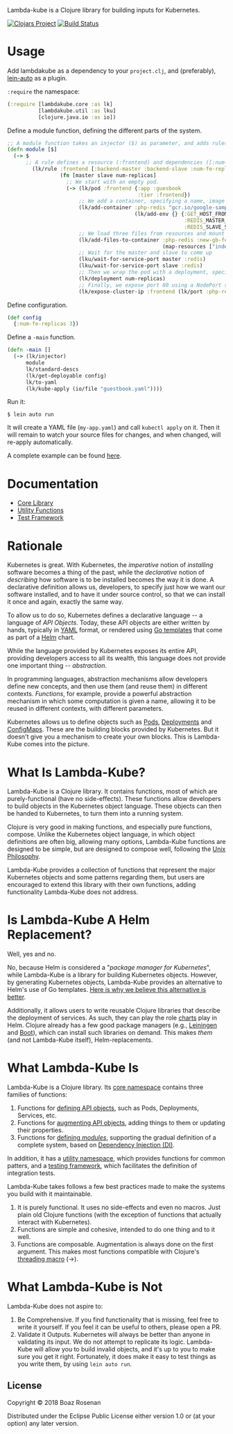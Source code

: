 Lambda-kube is a Clojure library for building inputs for Kubernetes.

[![Clojars Project](https://img.shields.io/clojars/v/brosenan/lambdakube.svg)](https://clojars.org/brosenan/lambdakube)
[![Build Status](https://travis-ci.com/brosenan/lambda-kube.svg?branch=master)](https://travis-ci.com/brosenan/lambda-kube)

# Usage
Add lambdakube as a dependency to your `project.clj`, and
(preferably), [lein-auto](https://github.com/weavejester/lein-auto) as
a plugin.

`:require` the namespace:
```clojure
(:require [lambdakube.core :as lk]
          [lambdakube.util :as lku]
          [clojure.java.io :as io])
```

Define a module function, defining the different parts of the system.
```clojure
;; A module function takes an injector ($) as parameter, and adds rules to it.
(defn module [$]
  (-> $
      ;; A rule defines a resource (:frontend) and dependencies ([:num-fe-replicas]).
        (lk/rule :frontend [:backend-master :backend-slave :num-fe-replicas]
                 (fn [master slave num-replicas]
                   ;; We start with an empty pod.
                   (-> (lk/pod :frontend {:app :guesbook
                                          :tier :frontend})
                       ;; We add a container, specifying a name, image and environments.
                       (lk/add-container :php-redis "gcr.io/google-samples/gb-frontend:v4"
                                         (lk/add-env {} {:GET_HOST_FROM :env
                                                         :REDIS_MASTER_SERVICE_HOST (:hostname master)
                                                         :REDIS_SLAVE_SERVICE_HOST (:hostname slave)}))
                       ;; We load three files from resources and mount them to the container
                       (lk/add-files-to-container :php-redis :new-gb-fe-files "/var/www/html"
                                                  (map-resources ["index.html" "controllers.js" "guestbook.php"]))
                       ;; Wait for the master and slave to come up
                       (lku/wait-for-service-port master :redis)
                       (lku/wait-for-service-port slave :redis)
                       ;; Then we wrap the pod with a deployment, specifying the number of replicas.
                       (lk/deployment num-replicas)
                       ;; Finally, we expose port 80 using a NodePort service.
                       (lk/expose-cluster-ip :frontend (lk/port :php-redis :web 80 80)))))))
```

Define configuration.
```clojure
(def config
  {:num-fe-replicas 3})
```

Define a `-main` function.
```clojure
(defn -main []
  (-> (lk/injector)
      module
      lk/standard-descs
      (lk/get-deployable config)
      lk/to-yaml
      (lk/kube-apply (io/file "guestbook.yaml"))))
```

Run it:
```
$ lein auto run
```

It will create a YAML file (`my-app.yaml`) and call `kubectl apply` on
it. Then it will remain to watch your source files for changes, and
when changed, will re-apply automatically.

A complete example can be found [here](https://github.com/brosenan/lambdakube-example).

# Documentation
* [Core Library](core.md)
* [Utility Functions](util.md)
* [Test Framework](testing.md)

# Rationale
Kubernetes is great. With Kubernetes, the _imperative_ notion of
_installing_ software becomes a thing of the past, while the
_declarative_ notion of _describing_ how software is to be installed
becomes the way it is done. A declarative definition allows us,
developers, to specify just how we want our software installed, and to
have it under source control, so that we can install it once and
again, exactly the same way.

To allow us to do so, Kubernetes defines a declarative language -- a
language of _API Objects_. Today, these API objects are either written
by hands, typically in [YAML](http://yaml.org/) format, or rendered
using [Go templates](https://golang.org/pkg/text/template/) that come
as part of a [Helm](https://helm.sh/) chart.

While the language provided by Kubernetes exposes its entire API,
providing developers access to all its wealth, this language does not
provide one important thing -- _abstraction_.

In programming languages, abstraction mechanisms allow developers
define new concepts, and then use them (and reuse them) in different
contexts. _Functions_, for example, provide a powerful abstraction
mechanism in which some computation is given a name, allowing it to be
reused in different contexts, with different parameters.

Kubernetes allows us to define objects such
as
[Pods](https://kubernetes.io/docs/concepts/workloads/pods/pod/),
[Deployments](https://kubernetes.io/docs/concepts/workloads/controllers/deployment/) and
[ConfigMaps](https://kubernetes.io/docs/tutorials/configuration/). These
are the building blocks provided by Kubernetes. But it doesn't give
you a mechanism to create your own blocks. This is Lambda-Kube comes
into the picture.

# What Is Lambda-Kube?
Lambda-Kube is a Clojure library. It contains functions, most of which
are purely-functional (have no side-effects). These functions allow
developers to build objects in the Kubernetes object language. These
objects can then be handed to Kubernetes, to turn them into a running
system.

Clojure is very good in making functions, and especially pure
functions, compose. Unlike the Kubernetes object language, in which
object definitions are often big, allowing many options, Lambda-Kube
functions are designed to be simple, but are designed to compose well,
following
the
[Unix Philosophy](https://en.wikipedia.org/wiki/Unix_philosophy). 

Lambda-Kube provides a collection of functions that represent the
major Kubernetes objects and some patterns regarding them, but users
are encouraged to extend this library with their own functions, adding
functionality Lambda-Kube does not address.

# Is Lambda-Kube A Helm Replacement?
Well, yes and no.

No, because Helm is considered a "_package manager for Kubernetes_",
while Lambda-Kube is a library for building Kubernetes
objects. However, by generating Kubernetes objects, Lambda-Kube
provides an alternative to Helm's use of Go
templates. [Here is why we believe this alternative is better](helm.md).

Additionally, it allows users to write reusable Clojure libraries that
describe the deployment of services. As such, they can play the
role [charts](https://docs.helm.sh/developing_charts/) play in
Helm. Clojure already has a few good package managers
(e.g., [Leiningen](https://leiningen.org/)
and [Boot](https://github.com/boot-clj/boot)), which can install such
libraries on demand. This makes _them_ (and not Lambda-Kube itself),
Helm-replacements.

# What Lambda-Kube Is
Lambda-Kube is a Clojure library. Its [core namespace](core.md) contains three
families of functions:
1. Functions for [defining API objects](core.md#basic-api-object-functions), such as Pods, Deployments, Services, etc.
2. Functions for [augmenting API objects](core.md#modifier-functions), adding things to them or updating their properties.
3. Functions for [defining _modules_](core.md#dependency-injection), supporting the gradual definition of a complete system, based on [Dependency Injection (DI)](https://en.wikipedia.org/wiki/Dependency_injection).

In addition, it has a [utility namespace](util.md), which provides
functions for common patters, and a [testing framework](testing.md),
which facilitates the definition of integration tests.

Lambda-Kube takes follows a few best practices made to make the
systems you build with it maintainable.
1. It is purely functional. It uses no side-effects and even no macros. Just plain old Clojure functions (with the exception of functions that actually interact with Kubernetes).
3. Functions are simple and cohesive, intended to do one thing and to it well.
2. Functions are composable. Augmentation is always done on the first argument. This makes most functions compatible with Clojure's [threading macro](https://clojuredocs.org/clojure.core/-%3E) (->).

# What Lambda-Kube is Not

Lambda-Kube does not aspire to:
1. Be Comprehensive. If you find functionality that is missing, feel free to write it yourself. If you feel it can be useful to others, please open a PR.
2. Validate it Outputs. Kubernetes will always be better than anyone in validating its input. We do not attempt to replicate its logic. Lambda-Kube will allow you to build invalid objects, and it's up to you to make sure you get it right. Fortunately, it does make it easy to test things as you write them, by using `lein auto run`.

## License

Copyright © 2018 Boaz Rosenan

Distributed under the Eclipse Public License either version 1.0 or (at
your option) any later version.
